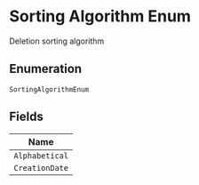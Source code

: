 
# Sorting Algorithm Enum

Deletion sorting algorithm

## Enumeration

`SortingAlgorithmEnum`

## Fields

| Name |
|  --- |
| `Alphabetical` |
| `CreationDate` |

